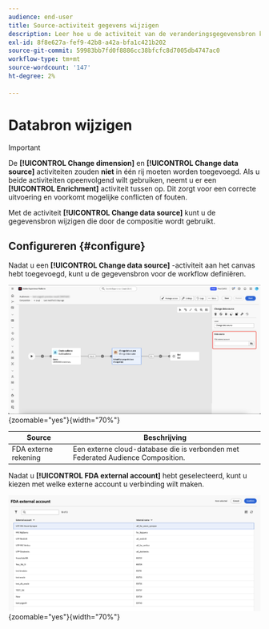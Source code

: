 ```yaml
---
audience: end-user
title: Source-activiteit gegevens wijzigen
description: Leer hoe u de activiteit van de veranderingsgegevensbron kunt gebruiken om de gegevensbron te veranderen die door uw samenstelling wordt gebruikt, die meer flexibiliteit verstrekken in het beheren van uw gegevens in een samenstelling.
exl-id: 8f8e627a-fef9-42b8-a42a-bfa1c421b202
source-git-commit: 59983bb7fd0f8886cc38bfcfc8d7005db4747ac0
workflow-type: tm+mt
source-wordcount: '147'
ht-degree: 2%

---
```


# Databron wijzigen

>[!IMPORTANT]
>
>De **[!UICONTROL Change dimension]** en **[!UICONTROL Change data source]** activiteiten zouden **niet** in één rij moeten worden toegevoegd. Als u beide activiteiten opeenvolgend wilt gebruiken, neemt u er een **[!UICONTROL Enrichment]** activiteit tussen op. Dit zorgt voor een correcte uitvoering en voorkomt mogelijke conflicten of fouten.

Met de activiteit **[!UICONTROL Change data source]** kunt u de gegevensbron wijzigen die door de compositie wordt gebruikt.

## Configureren {#configure}

Nadat u een **[!UICONTROL Change data source]** -activiteit aan het canvas hebt toegevoegd, kunt u de gegevensbron voor de workflow definiëren.

![&#x200B; de gegevensbronoptie wordt benadrukt binnen de Federatieve werkruimte van de Samenstelling van de Publiek.](/help/compositions/assets/change-data-source/configure.png){zoomable="yes"}{width="70%"}

| Source | Beschrijving |
| ------ | ----------- |
| FDA externe rekening | Een externe cloud-database die is verbonden met Federated Audience Composition. |

Nadat u **[!UICONTROL FDA external account]** hebt geselecteerd, kunt u kiezen met welke externe account u verbinding wilt maken.

![&#x200B; popover het tonen van de externe rekeningsopties wordt getoond.](/help/compositions/assets/change-data-source/fda-external-account.png){zoomable="yes"}{width="70%"}

